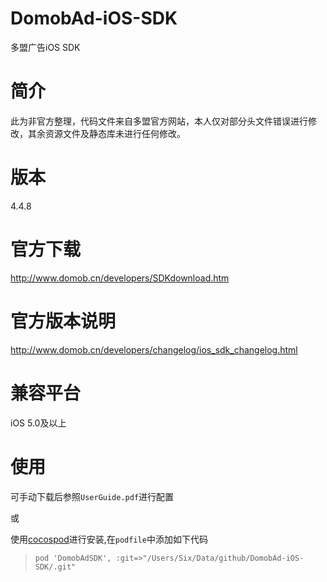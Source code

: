 # DomobAd-iOS-SDK
多盟广告iOS SDK

# 简介
此为非官方整理，代码文件来自多盟官方网站，本人仅对部分头文件错误进行修改，其余资源文件及静态库未进行任何修改。

# 版本
4.4.8

# 官方下载
http://www.domob.cn/developers/SDKdownload.htm

# 官方版本说明
http://www.domob.cn/developers/changelog/ios_sdk_changelog.html

# 兼容平台
iOS 5.0及以上

# 使用
可手动下载后参照`UserGuide.pdf`进行配置

或

使用[cocospod](http://cocoapods.org/)进行安装,在`podfile`中添加如下代码

> `pod 'DomobAdSDK', :git=>"/Users/Six/Data/github/DomobAd-iOS-SDK/.git"`

